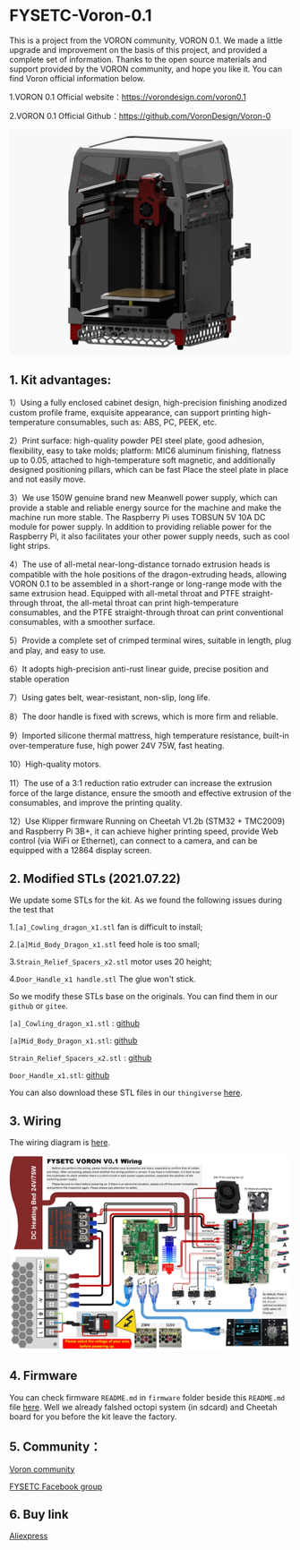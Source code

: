 # FYSETC-Voron-0.1
This is a project from the VORON community, VORON 0.1. We made a little upgrade and improvement on the basis of this project, and provided a complete set of information. Thanks to the open source materials and support provided by the VORON community, and hope you like it. You can find Voron official information below.

1.VORON 0.1 Official website：https://vorondesign.com/voron0.1

2.VORON 0.1 Official Github：https://github.com/VoronDesign/Voron-0

![](VORON01.jpg)

## 1. Kit advantages:

1）Using a fully enclosed cabinet design, high-precision finishing anodized custom profile frame, exquisite appearance, can support printing high-temperature consumables, such as: ABS, PC, PEEK, etc.

2）Print surface: high-quality powder PEI steel plate, good adhesion, flexibility, easy to take molds; platform: MIC6 aluminum finishing, flatness up to 0.05, attached to high-temperature soft magnetic, and additionally designed positioning pillars, which can be fast Place the steel plate in place and not easily move.

3）We use 150W genuine brand new Meanwell power supply, which can provide a stable and reliable energy source for the machine and make the machine run more stable. The Raspberry Pi uses TOBSUN 5V 10A DC module for power supply. In addition to providing reliable power for the Raspberry Pi, it also facilitates your other power supply needs, such as cool light strips.

4）The use of all-metal near-long-distance tornado extrusion heads is compatible with the hole positions of the dragon-extruding heads, allowing VORON 0.1 to be assembled in a short-range or long-range mode with the same extrusion head. Equipped with all-metal throat and PTFE straight-through throat, the all-metal throat can print high-temperature consumables, and the PTFE straight-through throat can print conventional consumables, with a smoother surface.

5）Provide a complete set of crimped terminal wires, suitable in length, plug and play, and easy to use.

6）It adopts high-precision anti-rust linear guide, precise position and stable operation

7）Using gates belt, wear-resistant, non-slip, long life.

8）The door handle is fixed with screws, which is more firm and reliable.

9）Imported silicone thermal mattress, high temperature resistance, built-in over-temperature fuse, high power 24V 75W, fast heating.

10）High-quality motors.

11）The use of a 3:1 reduction ratio extruder can increase the extrusion force of the large distance, ensure the smooth and effective extrusion of the consumables, and improve the printing quality.

12）Use Klipper firmware
Running on Cheetah V1.2b (STM32 + TMC2009) and Raspberry Pi 3B+, it can achieve higher printing speed, provide Web control (via WiFi or Ethernet), can connect to a camera, and can be equipped with a 12864 display screen.

## 2. Modified STLs (2021.07.22)

We update some STLs for the kit. As we found the following issues during the test that 

1.`[a]_Cowling_dragon_x1.stl` fan is difficult to install; 

2.`[a]Mid_Body_Dragon_x1.stl` feed hole is too small; 

3.`Strain_Relief_Spacers_x2.stl` motor uses 20 height; 

4.`Door_Handle_x1 handle.stl` The glue won't stick.

So we modify these STLs base on the originals. You can find them in our `github` or `gitee`.

`[a]_Cowling_dragon_x1.stl` : [github](https://github.com/FYSETC/FYSETC-Voron-0/blob/main/STLs/Toolheads/Mini_Afterburner/Dragon_Toolhead_DD/%5Ba%5D_Cowling_dragon_x1.stl)

`[a]Mid_Body_Dragon_x1.stl`: [github](https://github.com/FYSETC/FYSETC-Voron-0/blob/main/STLs/Toolheads/Mini_Afterburner/Dragon_Toolhead_DD/%5Ba%5D_Mid_Body_Dragon_x1.STL)

`Strain_Relief_Spacers_x2.stl` : [github](https://github.com/FYSETC/FYSETC-Voron-0/blob/main/STLs/Toolheads/Mini_Afterburner/Strain_Relief_Spacers_x2.STL)

`Door_Handle_x1.stl`: [github](https://github.com/FYSETC/FYSETC-Voron-0/blob/main/STLs/Panel_Mounting/Door_Handle_x1.STL)

You can also download these STL files in our `thingiverse` [here](https://www.thingiverse.com/thing:4914152).

## 3. Wiring

The wiring diagram is [here](https://github.com/FYSETC/FYSETC-Voron-0/blob/main/FYSETC_VORON_0.1_Wiring.jpg).

![](FYSETC_VORON_0.1_Wiring.jpg)

## 4. Firmware

You can check firmware `README.md` in `firmware` folder beside this `README.md` file [here](https://github.com/FYSETC/FYSETC-Voron-0/tree/main/firmware). Well we already falshed octopi system (in sdcard) and Cheetah board for you before the kit leave the factory.

## 5. Community：

[Voron community](https://discord.gg/voron)

[FYSETC Facebook group](https://www.facebook.com/groups/238970713918171)

## 6. Buy link

[Aliexpress](https://www.aliexpress.com/item/1005003123492072.html)
